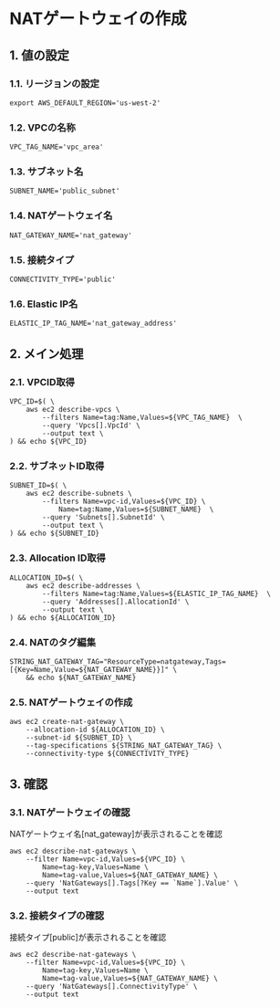 <!-- omit in toc -->
# NATゲートウェイの作成

## 1. 値の設定

### 1.1. リージョンの設定

    export AWS_DEFAULT_REGION='us-west-2'

### 1.2. VPCの名称

    VPC_TAG_NAME='vpc_area'

### 1.3. サブネット名

    SUBNET_NAME='public_subnet'

### 1.4. NATゲートウェイ名

    NAT_GATEWAY_NAME='nat_gateway'

### 1.5. 接続タイプ

    CONNECTIVITY_TYPE='public'

### 1.6. Elastic IP名

    ELASTIC_IP_TAG_NAME='nat_gateway_address'

## 2. メイン処理

### 2.1. VPCID取得

    VPC_ID=$( \
        aws ec2 describe-vpcs \
            --filters Name=tag:Name,Values=${VPC_TAG_NAME}  \
            --query 'Vpcs[].VpcId' \
            --output text \
    ) && echo ${VPC_ID}

### 2.2. サブネットID取得

    SUBNET_ID=$( \
        aws ec2 describe-subnets \
            --filters Name=vpc-id,Values=${VPC_ID} \
                Name=tag:Name,Values=${SUBNET_NAME}  \
            --query 'Subnets[].SubnetId' \
            --output text \
    ) && echo ${SUBNET_ID}

### 2.3. Allocation ID取得

    ALLOCATION_ID=$( \
        aws ec2 describe-addresses \
            --filters Name=tag:Name,Values=${ELASTIC_IP_TAG_NAME}  \
            --query 'Addresses[].AllocationId' \
            --output text \
    ) && echo ${ALLOCATION_ID}

### 2.4. NATのタグ編集

    STRING_NAT_GATEWAY_TAG="ResourceType=natgateway,Tags=[{Key=Name,Value=${NAT_GATEWAY_NAME}}]" \
        && echo ${NAT_GATEWAY_NAME}

### 2.5. NATゲートウェイの作成

    aws ec2 create-nat-gateway \
        --allocation-id ${ALLOCATION_ID} \
        --subnet-id ${SUBNET_ID} \
        --tag-specifications ${STRING_NAT_GATEWAY_TAG} \
        --connectivity-type ${CONNECTIVITY_TYPE} 

## 3. 確認

### 3.1. NATゲートウェイの確認

NATゲートウェイ名[nat_gateway]が表示されることを確認

    aws ec2 describe-nat-gateways \
        --filter Name=vpc-id,Values=${VPC_ID} \
            Name=tag-key,Values=Name \
            Name=tag-value,Values=${NAT_GATEWAY_NAME} \
        --query 'NatGateways[].Tags[?Key == `Name`].Value' \
        --output text

### 3.2. 接続タイプの確認

接続タイプ[public]が表示されることを確認

    aws ec2 describe-nat-gateways \
        --filter Name=vpc-id,Values=${VPC_ID} \
            Name=tag-key,Values=Name \
            Name=tag-value,Values=${NAT_GATEWAY_NAME} \
        --query 'NatGateways[].ConnectivityType' \
        --output text
